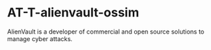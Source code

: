 # AT-T-alienvault-ossim
 AlienVault is a developer of commercial and open source solutions to manage cyber attacks.
